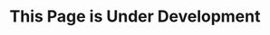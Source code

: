 ---
layout: pageNotFound
preTitle: Placeholder
title: This Page is Under Development
description: Once we migrate more data, there will be something here!
cta:
- text: Home
  isPrimary: true
  href: /
---